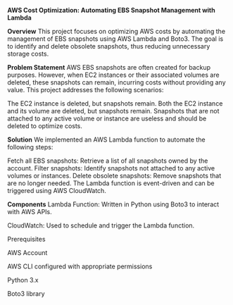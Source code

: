 **AWS Cost Optimization: Automating EBS Snapshot Management with Lambda**

**Overview**
This project focuses on optimizing AWS costs by automating the management of EBS snapshots using AWS Lambda and Boto3. The goal is to identify and delete obsolete snapshots, thus reducing unnecessary storage costs.

**Problem Statement**
AWS EBS snapshots are often created for backup purposes. However, when EC2 instances or their associated volumes are deleted, these snapshots can remain, incurring costs without providing any value. This project addresses the following scenarios:

The EC2 instance is deleted, but snapshots remain.
Both the EC2 instance and its volume are deleted, but snapshots remain.
Snapshots that are not attached to any active volume or instance are useless and should be deleted to optimize costs.

**Solution**
We implemented an AWS Lambda function to automate the following steps:

Fetch all EBS snapshots: Retrieve a list of all snapshots owned by the account.
Filter snapshots: Identify snapshots not attached to any active volumes or instances.
Delete obsolete snapshots: Remove snapshots that are no longer needed.
The Lambda function is event-driven and can be triggered using AWS CloudWatch.


**Components**
Lambda Function: Written in Python using Boto3 to interact with AWS APIs.

CloudWatch: Used to schedule and trigger the Lambda function.

Prerequisites

AWS Account

AWS CLI configured with appropriate permissions

Python 3.x

Boto3 library
